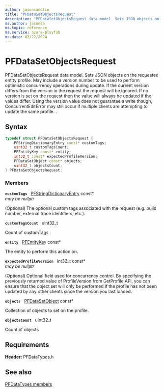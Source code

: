 ```yaml
---
author: jasonsandlin
title: "PFDataSetObjectsRequest"
description: "PFDataSetObjectsRequest data model. Sets JSON objects on the requested entity profile. May include a version number to be used to perform optimistic concurrency operations during update. If the current version differs from the version in the request the request will be ignored. If no version is set on the request then the value will always be updated if the values differ. Using the version value does not guarantee a write though, ConcurrentEditError may still occur if multiple clients are attempting to update the same profile. ."
ms.author: jasonsa
ms.topic: reference
ms.service: azure-playfab
ms.date: 02/22/2024
---
```


# PFDataSetObjectsRequest  

PFDataSetObjectsRequest data model. Sets JSON objects on the requested entity profile. May include a version number to be used to perform optimistic concurrency operations during update. If the current version differs from the version in the request the request will be ignored. If no version is set on the request then the value will always be updated if the values differ. Using the version value does not guarantee a write though, ConcurrentEditError may still occur if multiple clients are attempting to update the same profile. .  

## Syntax  
  
```cpp
typedef struct PFDataSetObjectsRequest {  
    PFStringDictionaryEntry const* customTags;  
    uint32_t customTagsCount;  
    PFEntityKey const* entity;  
    int32_t const* expectedProfileVersion;  
    PFDataSetObject const* objects;  
    uint32_t objectsCount;  
} PFDataSetObjectsRequest;  
```
  
### Members  
  
**`customTags`** &nbsp; [PFStringDictionaryEntry](../../pftypes/structs/pfstringdictionaryentry.md) const*  
*may be nullptr*  
  
(Optional) The optional custom tags associated with the request (e.g. build number, external trace identifiers, etc.).
  
**`customTagsCount`** &nbsp; uint32_t  
  
Count of customTags
  
**`entity`** &nbsp; [PFEntityKey](../../pftypes/structs/pfentitykey-c.md) const*  
  
The entity to perform this action on.
  
**`expectedProfileVersion`** &nbsp; int32_t const*  
*may be nullptr*  
  
(Optional) Optional field used for concurrency control. By specifying the previously returned value of ProfileVersion from GetProfile API, you can ensure that the object set will only be performed if the profile has not been updated by any other clients since the version you last loaded.
  
**`objects`** &nbsp; [PFDataSetObject](pfdatasetobject.md) const*  
  
Collection of objects to set on the profile.
  
**`objectsCount`** &nbsp; uint32_t  
  
Count of objects
  
  
## Requirements  
  
**Header:** PFDataTypes.h
  
## See also  
[PFDataTypes members](../pfdatatypes_members.md)  

  
  
